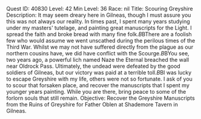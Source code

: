 Quest ID: 40830
Level: 42
Min Level: 36
Race: nil
Title: Scouring Greyshire
Description: It may seem dreary here in Gilneas, though I must assure you this was not always our reality. In times past, I spent many years studying under my masters' tutelage, and painting great manuscripts for the Light. I spread the faith and broke bread with many fine folk.$B$BThere are a foolish few who would assume we went unscathed during the perilous times of the Third War. Whilst we may not have suffered directly from the plague as our northern cousins have, we did have conflict with the Scourge.$B$BYou see, two years ago, a powerful lich named Naze the Eternal breached the wall near Oldrock Pass. Ultimately, the undead were defeated by the good soldiers of Gilneas, but our victory was paid at a terrible toll.$B$BI was lucky to escape Greyshire with my life, others were not so fortunate. I ask of you to scour that forsaken place, and recover the manuscripts that I spent my younger years painting. While you are there, bring peace to some of the forlorn souls that still remain.
Objective: Recover the Greyshire Manuscripts from the Ruins of Greyshire for Father Oblen at Shademore Tavern in Gilneas.
